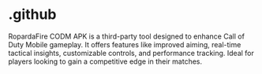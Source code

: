 # .github
RopardaFire CODM APK is a third-party tool designed to enhance Call of Duty Mobile gameplay. It offers features like improved aiming, real-time tactical insights, customizable controls, and performance tracking. Ideal for players looking to gain a competitive edge in their matches.

